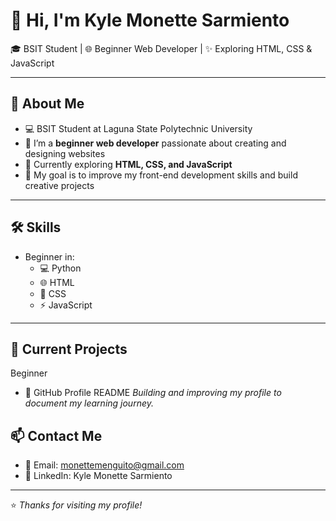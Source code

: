 # 👋 Hi, I'm Kyle Monette Sarmiento 

🎓 BSIT Student | 🌐 Beginner Web Developer | ✨ Exploring HTML, CSS & JavaScript  

---

## 🚀 About Me
- 💻 BSIT Student at Laguna State Polytechnic University 
- 🔭 I’m a **beginner web developer** passionate about creating and designing websites  
- 🌱 Currently exploring **HTML, CSS, and JavaScript**  
- 🎯 My goal is to improve my front-end development skills and build creative projects  

---

## 🛠️ Skills
- Beginner in:
  - 💻 Python
  - 🌐 HTML  
  - 🎨 CSS  
  - ⚡ JavaScript

---

## 📂 Current Projects
Beginner
- 📝 GitHub Profile README
  *Building and improving my profile to document my learning journey.*

## 📫 Contact Me
- 📧 Email: monettemenguito@gmail.com  
- 💼 LinkedIn: Kyle Monette Sarmiento  

---

⭐️ *Thanks for visiting my profile!*
<!--
**monette-prog/monette-prog** is a ✨ _special_ ✨ repository because its `README.md` (this file) appears on your GitHub profile.

Here are some ideas to get you started:

- 🔭 I’m currently working on ...
- 🌱 I’m currently learning ...
- 👯 I’m looking to collaborate on ...
- 🤔 I’m looking for help with ...
- 💬 Ask me about ...
- 📫 How to reach me: ...
- 😄 Pronouns: ...
- ⚡ Fun fact: ...
-->
